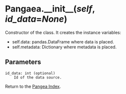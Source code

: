 # Pangaea.\_\_init\_\_(*self*, *id_data*=*None*)

Constructor of the class. It creates the instance variables:

* self.data: pandas.DataFrame where data is placed.
* self.metadata: Dictionary where metadata is placed.

## Parameters

    id_data: int (optional)
        Id of the data source.

Return to the [Pangea Index](index_pangea.md).
